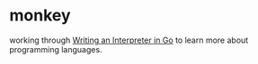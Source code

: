 # monkey

working through [Writing an Interpreter in Go](https://interpreterbook.com/) to learn more about programming languages.
